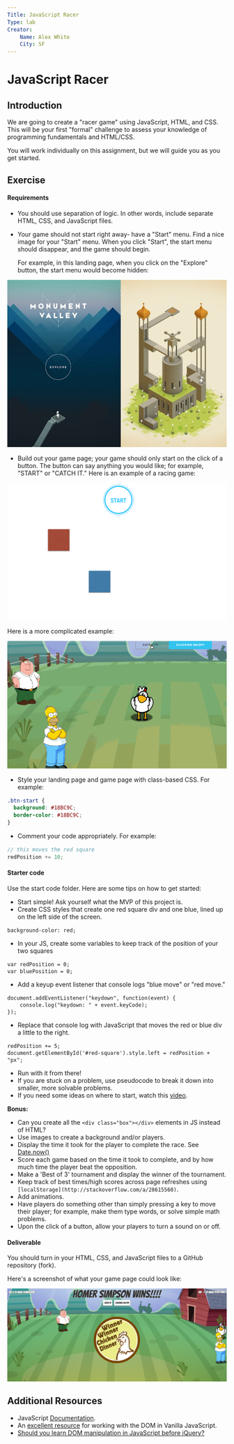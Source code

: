 ```yaml
---
Title: JavaScript Racer
Type: lab
Creator:
    Name: Alex White
    City: SF
---
```


# JavaScript Racer

## Introduction

We are going to create a "racer game" using JavaScript, HTML, and CSS. This will be your first "formal" challenge to assess your knowledge of programming fundamentals and HTML/CSS.

You will work individually on this assignment, but we will guide you as you get started.


## Exercise

#### Requirements

- You should use separation of logic. In other words, include separate HTML, CSS, and JavaScript files.
- Your game should not start right away- have a "Start" menu. Find a nice image for your "Start" menu. When you click "Start", the start menu should disappear, and the game should begin.

  For example, in this landing page, when you click on the "Explore" button, the start menu would become hidden:

![](assets/landing.jpg)


- Build out your game page; your game should only start on the click of a button. The button can say anything you would like; for example, "START" or "CATCH IT." Here is an example of a racing game:


![](assets/screenshot.png)

Here is a more complicated example:

![](assets/gif2.gif)

- Style your landing page and game page with class-based CSS. For example:

```css
.btn-start {
  background: #18BC9C;
  border-color: #18BC9C;
}

```

- Comment your code appropriately. For example:

```js
// this moves the red square
redPosition += 10;

```

#### Starter code

Use the start code folder. Here are some tips on how to get started:

- Start simple! Ask yourself what the MVP of this project is.
- Create CSS styles that create one red square div and one blue, lined up on the left side of the screen.
```
background-color: red;
```
- In your JS, create some variables to keep track of the position of your two squares
```
var redPosition = 0;
var bluePosition = 0;
```
- Add a keyup event listener that console logs "blue move" or "red move."
```
document.addEventListener("keydown", function(event) {
    console.log("keydown: " + event.keyCode);
});
```
- Replace that console log with JavaScript that moves the red or blue div a little to the right.
```
redPosition += 5;
document.getElementById('#red-square').style.left = redPosition + "px";
```
- Run with it from there!
- If you are stuck on a problem, use pseudocode to break it down into smaller, more solvable problems.
- If you need some ideas on where to start, watch this [video](https://www.youtube.com/watch?v=QVSwX98kKFs).

**Bonus:**

- Can you create all the `<div class="box"></div>` elements in JS instead of HTML?
- Use images to create a background and/or players.
- Display the time it took for the player to complete the race. See [Date.now()](https://developer.mozilla.org/en-US/docs/Web/JavaScript/Reference/Global_Objects/Date/now)
- Score each game based on the time it took to complete, and by how much time the player beat the opposition.
- Make a 'Best of 3' tournament and display the winner of the tournament.
- Keep track of best times/high scores across page refreshes using `[localStorage](http://stackoverflow.com/a/28615560)`.
- Add animations.
- Have players do something other than simply pressing a key to move their player; for example, make them type words, or solve simple math problems.
- Upon the click of a button, allow your players to turn a sound on or off.


#### Deliverable

You should turn in your HTML, CSS, and JavaScript files to a GitHub repository (fork).

Here's a screenshot of what your game page could look like:

![](assets/chicken.png)

## Additional Resources
- JavaScript [Documentation](https://developer.mozilla.org/en-US/docs/Web/JavaScript).
- An [excellent resource](https://developer.mozilla.org/en-US/docs/Web/Events) for working with the DOM in Vanilla JavaScript.
- [Should you learn DOM manipulation in JavaScript before jQuery?](https://www.reddit.com/r/javascript/comments/3hpm1v/should_i_learn_dom_manipulation_with_raw/)
